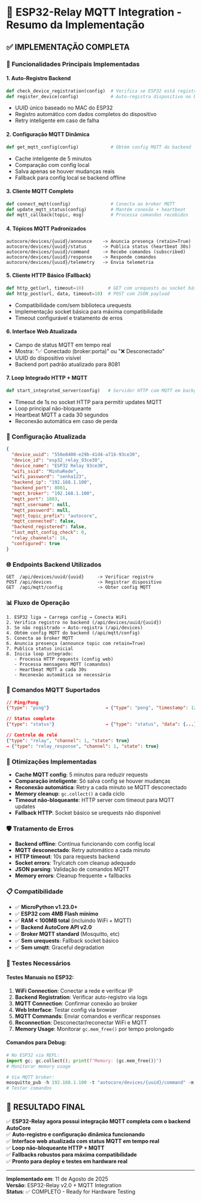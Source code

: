 # 🚀 ESP32-Relay MQTT Integration - Resumo da Implementação

## ✅ IMPLEMENTAÇÃO COMPLETA

### 🎯 Funcionalidades Principais Implementadas

#### 1. **Auto-Registro Backend** 
```python
def check_device_registration(config)  # Verifica se ESP32 está registrado
def register_device(config)            # Auto-registra dispositivo no backend
```
- UUID único baseado no MAC do ESP32
- Registro automático com dados completos do dispositivo
- Retry inteligente em caso de falha

#### 2. **Configuração MQTT Dinâmica**
```python
def get_mqtt_config(config)            # Obtém config MQTT do backend
```
- Cache inteligente de 5 minutos
- Comparação com config local
- Salva apenas se houver mudanças reais
- Fallback para config local se backend offline

#### 3. **Cliente MQTT Completo**
```python
def connect_mqtt(config)               # Conecta ao broker MQTT
def update_mqtt_status(config)         # Mantém conexão + heartbeat
def mqtt_callback(topic, msg)          # Processa comandos recebidos
```

#### 4. **Tópicos MQTT Padronizados**
```
autocore/devices/{uuid}/announce    -> Anuncia presença (retain=True)
autocore/devices/{uuid}/status      -> Publica status (heartbeat 30s)
autocore/devices/{uuid}/command     -> Recebe comandos (subscribed)
autocore/devices/{uuid}/response    -> Responde comandos
autocore/devices/{uuid}/telemetry   -> Envia telemetria
```

#### 5. **Cliente HTTP Básico (Fallback)**
```python
def http_get(url, timeout=10)         # GET com urequests ou socket básico
def http_post(url, data, timeout=10)  # POST com JSON payload
```
- Compatibilidade com/sem biblioteca urequests
- Implementação socket básica para máxima compatibilidade
- Timeout configurável e tratamento de erros

#### 6. **Interface Web Atualizada**
- Campo de status MQTT em tempo real
- Mostra: "✅ Conectado (broker:porta)" ou "❌ Desconectado"
- UUID do dispositivo visível
- Backend port padrão atualizado para 8081

#### 7. **Loop Integrado HTTP + MQTT**
```python
def start_integrated_server(config)   # Servidor HTTP com MQTT em background
```
- Timeout de 1s no socket HTTP para permitir updates MQTT
- Loop principal não-bloqueante
- Heartbeat MQTT a cada 30 segundos
- Reconexão automática em caso de perda

### 🔧 Configuração Atualizada

```json
{
  "device_uuid": "550e8400-e29b-41d4-a716-93ce30",
  "device_id": "esp32_relay_93ce30", 
  "device_name": "ESP32 Relay 93ce30",
  "wifi_ssid": "MinhaRede",
  "wifi_password": "senha123",
  "backend_ip": "192.168.1.100",
  "backend_port": 8081,
  "mqtt_broker": "192.168.1.100", 
  "mqtt_port": 1883,
  "mqtt_username": null,
  "mqtt_password": null,
  "mqtt_topic_prefix": "autocore",
  "mqtt_connected": false,
  "backend_registered": false,
  "last_mqtt_config_check": 0,
  "relay_channels": 16,
  "configured": true
}
```

### 🌐 Endpoints Backend Utilizados

```
GET  /api/devices/uuid/{uuid}     -> Verificar registro
POST /api/devices                 -> Registrar dispositivo
GET  /api/mqtt/config             -> Obter config MQTT
```

### 📊 Fluxo de Operação

```
1. ESP32 liga → Carrega config → Conecta WiFi
2. Verifica registro no backend (/api/devices/uuid/{uuid})
3. Se não registrado → Auto-registra (/api/devices)
4. Obtém config MQTT do backend (/api/mqtt/config)
5. Conecta ao broker MQTT
6. Anuncia presença (announce topic com retain=True)
7. Publica status inicial
8. Inicia loop integrado:
   - Processa HTTP requests (config web)
   - Processa mensagens MQTT (comandos)
   - Heartbeat MQTT a cada 30s
   - Reconexão automática se necessário
```

### 🔄 Comandos MQTT Suportados

```json
// Ping/Pong
{"type": "ping"}                     → {"type": "pong", "timestamp": 123456}

// Status completo
{"type": "status"}                   → {"type": "status", "data": {...}}

// Controle de relé
{"type": "relay", "channel": 1, "state": true}
→ {"type": "relay_response", "channel": 1, "state": true}
```

### 💾 Otimizações Implementadas

- **Cache MQTT config**: 5 minutos para reduzir requests
- **Comparação inteligente**: Só salva config se houver mudanças
- **Reconexão automática**: Retry a cada minuto se MQTT desconectado
- **Memory cleanup**: `gc.collect()` a cada ciclo
- **Timeout não-bloqueante**: HTTP server com timeout para MQTT updates
- **Fallback HTTP**: Socket básico se urequests não disponível

### 🛡️ Tratamento de Erros

- **Backend offline**: Continua funcionando com config local
- **MQTT desconectado**: Retry automático a cada minuto  
- **HTTP timeout**: 10s para requests backend
- **Socket errors**: Try/catch com cleanup adequado
- **JSON parsing**: Validação de comandos MQTT
- **Memory errors**: Cleanup frequente + fallbacks

### 📋 Compatibilidade

- ✅ **MicroPython v1.23.0+**
- ✅ **ESP32 com 4MB Flash mínimo**
- ✅ **RAM < 100MB total** (incluindo WiFi + MQTT)
- ✅ **Backend AutoCore API v2.0**
- ✅ **Broker MQTT standard** (Mosquitto, etc)
- ✅ **Sem urequests**: Fallback socket básico
- ✅ **Sem umqtt**: Graceful degradation

### 🧪 Testes Necessários

#### Testes Manuais no ESP32:
1. **WiFi Connection**: Conectar a rede e verificar IP
2. **Backend Registration**: Verificar auto-registro via logs
3. **MQTT Connection**: Confirmar conexão ao broker
4. **Web Interface**: Testar config via browser
5. **MQTT Commands**: Enviar comandos e verificar responses
6. **Reconnection**: Desconectar/reconectar WiFi e MQTT
7. **Memory Usage**: Monitorar `gc.mem_free()` por tempo prolongado

#### Comandos para Debug:
```python
# No ESP32 via REPL:
import gc; gc.collect(); print(f"Memory: {gc.mem_free()}")
# Monitorar memory usage

# Via MQTT broker:
mosquitto_pub -h 192.168.1.100 -t "autocore/devices/{uuid}/command" -m '{"type":"ping"}'
# Testar comandos
```

## 🎉 RESULTADO FINAL

✅ **ESP32-Relay agora possui integração MQTT completa com o backend AutoCore**  
✅ **Auto-registro e configuração dinâmica funcionando**  
✅ **Interface web atualizada com status MQTT em tempo real**  
✅ **Loop não-bloqueante HTTP + MQTT**  
✅ **Fallbacks robustos para máxima compatibilidade**  
✅ **Pronto para deploy e testes em hardware real**  

---
**Implementado em**: 11 de Agosto de 2025  
**Versão**: ESP32-Relay v2.0 + MQTT Integration  
**Status**: ✅ COMPLETO - Ready for Hardware Testing